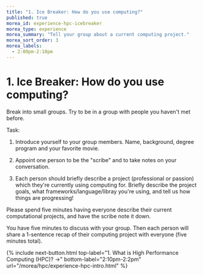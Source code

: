 ```yaml
---
title: "1. Ice Breaker: How do you use computing?"
published: true
morea_id: experience-hpc-icebreaker
morea_type: experience
morea_summary: "Tell your group about a current computing project."
morea_sort_order: 3
morea_labels:
  - 2:00pm-2:10pm
---
```


# 1. Ice Breaker: How do you use computing?

Break into small groups. Try to be in a group with people you haven't met before.

Task: 

1. Introduce yourself to your group members. Name, background, degree program and your favorite movie.

2. Appoint one person to be the "scribe" and to take notes on your conversation.

3. Each person should briefly describe a project (professional or passion) which they're currently using computing for. Briefly describe the project goals, what frameworks/language/libray you're using, and tell us how things are progressing! 

Please spend five minutes having everyone describe their current computational projects, and have the scribe note it down. 

You have five minutes to discuss with your group. Then each person will share a 1-sentence recap of their computing project with everyone (five minutes total).

{% include next-button.html
top-label="1. What is High Performance Computing (HPC)? ->"
bottom-label="2:10pm-2:2pm"
url="/morea/hpc/experience-hpc-intro.html" %}
